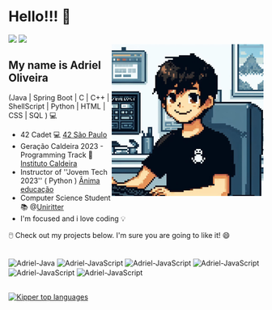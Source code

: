 <h1> Hello!!! 👋 </h1> 


<div>
 <a href = "mailto:oadriel14@gmail.com"><img src="https://img.shields.io/badge/-Gmail-%23333?style=for-the-badge&logo=gmail&logoColor=white" target="_blank"></a>
 <a href="https://www.linkedin.com/in/adriel-silveira-de-oliveira-072ba1245" target="_blank"><img src="https://img.shields.io/badge/-LinkedIn-%230077B5?style=for-the-badge&logo=linkedin&logoColor=white" target="_blank"></a> 
</div>

<img align="right" alt="Code Girl image" src="./coding.jpg"  width="300px"/>


## My name is Adriel Oliveira

(Java | Spring Boot | C | C++ | ShellScript | Python | HTML | CSS | SQL ) 💻

- 42 Cadet 💻 [42 São Paulo](https://www.42sp.org.br/)
- Geração Caldeira 2023 - Programming Track 🚀 [Instituto Caldeira](https://institutocaldeira.org.br/blog/geracao-caldeira-2023-formatura-gradua-200-jovens-para-o-mercado-de-tecnologia/)
- Instructor of ''Jovem Tech 2023'' ( Python ) [Ânima educação](https://jovemtechuniritter.animahub.com.br/)
- Computer Science Student 📚 @[Uniritter](https://www.uniritter.edu.br/)
- I'm focused and i love coding 💡


🖱️ Check out my projects below. I'm sure you are going to like it! 😄


<div> 
  <div style="display: inline_block"><br>
  <img align="center" alt="Adriel-Java" height="50" width="50" src="https://static.vecteezy.com/system/resources/previews/019/899/948/original/java-free-download-free-png.png">
  <img align="center" alt="Adriel-JavaScript" height="50" width="50" src="https://upload.wikimedia.org/wikipedia/commons/thumb/9/99/Unofficial_JavaScript_logo_2.svg/1200px-Unofficial_JavaScript_logo_2.svg.png">
  <img align="center" alt="Adriel-JavaScript" height="50" width="50" src="https://spring.io/img/logos/spring-initializr.svg">
  <img align="center" alt="Adriel-JavaScript" height="50" width="50" src="https://upload.wikimedia.org/wikipedia/commons/thumb/2/29/Postgresql_elephant.svg/540px-Postgresql_elephant.svg.png">
  <img align="center" alt="Adriel-JavaScript" height="50" width="50" src="https://brandlogos.net/wp-content/uploads/2020/12/python-logo.png">
   <img align="center" alt="Adriel-JavaScript" height="50" width="50" src="https://e7.pngegg.com/pngimages/520/669/png-clipart-c-logo-c-programming-language-computer-icons-computer-programming-programming-miscellaneous-blue.png">
  

    
</div><br>
</div>

[![Kipper top languages](https://github-readme-stats.vercel.app/api/top-langs/?username=AdrielZe&theme=blue-white)](https://github.com/anuraghazra/github-readme-stats)
 




<!--
**AdrielZe/AdrielZe** is a ✨ _special_ ✨ repository because its `README.md` (this file) appears on your GitHub profile.

Here are some ideas to get you started:

- 🔭 I’m currently working on ...
- 🌱 I’m currently learning ...
- 👯 I’m looking to collaborate on ...
- 🤔 I’m looking for help with ...
- 💬 Ask me about ...
- 📫 How to reach me: ...
- 😄 Pronouns: ...
- ⚡ Fun fact: ...
-->

